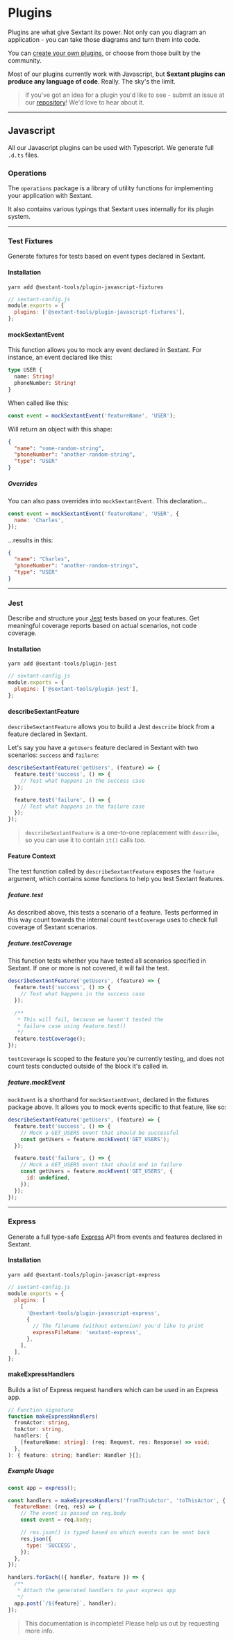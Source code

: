 # Plugins

Plugins are what give Sextant its power. Not only can you diagram an application - you can take those diagrams and turn them into code.

You can [create your own plugins](advanced#creating-a-plugin), or choose from those built by the community.

Most of our plugins currently work with Javascript, but **Sextant plugins can produce any language of code**. Really. The sky's the limit.

> If you've got an idea for a plugin you'd like to see - submit an issue at our [repository](https://github.com/mattpocock/sextant)! We'd love to hear about it.

---

## Javascript

All our Javascript plugins can be used with Typescript. We generate full `.d.ts` files.

### Operations

The `operations` package is a library of utility functions for implementing your application with Sextant.

It also contains various typings that Sextant uses internally for its plugin system.

---

### Test Fixtures

Generate fixtures for tests based on event types declared in Sextant.

#### Installation

`yarn add @sextant-tools/plugin-javascript-fixtures`

```js
// sextant-config.js
module.exports = {
  plugins: ['@sextant-tools/plugin-javascript-fixtures'],
};
```

#### mockSextantEvent

This function allows you to mock any event declared in Sextant. For instance, an event declared like this:

```graphql
type USER {
  name: String!
  phoneNumber: String!
}
```

When called like this:

```js
const event = mockSextantEvent('featureName', 'USER');
```

Will return an object with this shape:

```json
{
  "name": "some-random-string",
  "phoneNumber": "another-random-string",
  "type": "USER"
}
```

##### Overrides

You can also pass overrides into `mockSextantEvent`. This declaration...

```js
const event = mockSextantEvent('featureName', 'USER', {
  name: 'Charles',
});
```

...results in this:

```json
{
  "name": "Charles",
  "phoneNumber": "another-random-strings",
  "type": "USER"
}
```

---

### Jest

Describe and structure your [Jest](https://jestjs.io/) tests based on your features. Get meaningful coverage reports based on actual scenarios, not code coverage.

#### Installation

`yarn add @sextant-tools/plugin-jest`

```js
// sextant-config.js
module.exports = {
  plugins: ['@sextant-tools/plugin-jest'],
};
```

#### describeSextantFeature

`describeSextantFeature` allows you to build a Jest `describe` block from a feature declared in Sextant.

Let's say you have a `getUsers` feature declared in Sextant with two scenarios: `success` and `failure`:

```js
describeSextantFeature('getUsers', (feature) => {
  feature.test('success', () => {
    // Test what happens in the success case
  });

  feature.test('failure', () => {
    // Test what happens in the failure case
  });
});
```

> `describeSextantFeature` is a one-to-one replacement with `describe`, so you can use it to contain `it()` calls too.

#### Feature Context

The test function called by `describeSextantFeature` exposes the `feature` argument, which contains some functions to help you test Sextant features.

##### feature.test

As described above, this tests a scenario of a feature. Tests performed in this way count towards the internal count `testCoverage` uses to check full coverage of Sextant scenarios.

##### feature.testCoverage

This function tests whether you have tested all scenarios specified in Sextant. If one or more is not covered, it will fail the test.

```js
describeSextantFeature('getUsers', (feature) => {
  feature.test('success', () => {
    // Test what happens in the success case
  });

  /**
   * This will fail, because we haven't tested the
   * failure case using feature.test()
   */
  feature.testCoverage();
});
```

`testCoverage` is scoped to the feature you're currently testing, and does not count tests conducted outside of the block it's called in.

##### feature.mockEvent

`mockEvent` is a shorthand for `mockSextantEvent`, declared in the fixtures package above. It allows you to mock events specific to that feature, like so:

```js
describeSextantFeature('getUsers', (feature) => {
  feature.test('success', () => {
    // Mock a GET_USERS event that should be successful
    const getUsers = feature.mockEvent('GET_USERS');
  });

  feature.test('failure', () => {
    // Mock a GET_USERS event that should end in failure
    const getUsers = feature.mockEvent('GET_USERS', {
      id: undefined,
    });
  });
});
```

---

### Express

Generate a full type-safe [Express](https://expressjs.com/) API from events and features declared in Sextant.

#### Installation

`yarn add @sextant-tools/plugin-javascript-express`

```js
// sextant-config.js
module.exports = {
  plugins: [
    [
      '@sextant-tools/plugin-javascript-express',
      {
        // The filename (without extension) you'd like to print
        expressFileName: 'sextant-express',
      },
    ],
  ],
};
```

#### makeExpressHandlers

Builds a list of Express request handlers which can be used in an Express app.

```ts
// Function signature
function makeExpressHandlers(
  fromActor: string,
  toActor: string,
  handlers: {
    [featureName: string]: (req: Request, res: Response) => void;
  },
): { feature: string; handler: Handler }[];
```

##### Example Usage

```js
const app = express();

const handlers = makeExpressHandlers('fromThisActor', 'toThisActor', {
  featureName: (req, res) => {
    // The event is passed on req.body
    const event = req.body;

    // res.json() is typed based on which events can be sent back
    res.json({
      type: 'SUCCESS',
    });
  },
});

handlers.forEach(({ handler, feature }) => {
  /**
   * Attach the generated handlers to your express app
   */
  app.post(`/${feature}`, handler);
});
```

> This documentation is incomplete! Please help us out by requesting more info.

